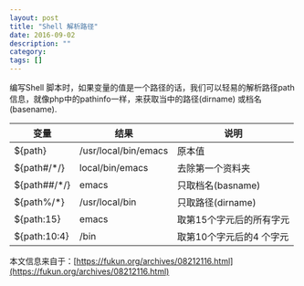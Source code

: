 ```yaml
---
layout: post
title: "Shell 解析路径"
date: 2016-09-02
description: ""
category: 
tags: []
---
```


编写Shell 脚本时，如果变量的值是一个路径的话，我们可以轻易的解析路径path信息，就像php中的pathinfo一样，来获取当中的路径(dirname) 或档名(basename).

变量         | 结果                   | 说明
-------------|------------------------|-----------
${path}      |  /usr/local/bin/emacs  |  原本值
${path#/*/}  |  local/bin/emacs       |  去除第一个资料夹
${path##/*/} |   emacs                |  只取档名(basname)
${path%/*}   |  /usr/local/bin        |  只取路径(dirname)
${path:15}   |  emacs                 |  取第15个字元后的所有字元
${path:10:4} |  /bin                  |  取第10个字元后的4 个字元

本文信息来自于：[https://fukun.org/archives/08212116.html](https://fukun.org/archives/08212116.html)
